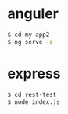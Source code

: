 # anguler
```bash
$ cd my-app2
$ ng serve -o
```

# express
```bash
$ cd rest-test
$ node index.js
```